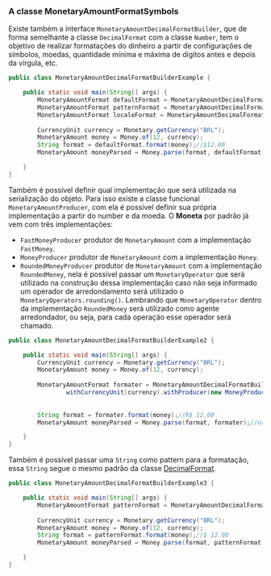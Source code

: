 ### A classe MonetaryAmountFormatSymbols

Existe também a interface ```MonetaryAmountDecimalFormatBuilder```, que de forma semelhante a classe ```DecimalFormat``` com a classe ```Number```, tem o objetivo de realizar formatações do dinheiro a partir de configurações de símbolos, moedas, quantidade mínima e máxima de dígitos antes e depois da vírgula, etc.


```java
public class MonetaryAmountDecimalFormatBuilderExample {

    public static void main(String[] args) {
    	MonetaryAmountFormat defaultFormat = MonetaryAmountDecimalFormatBuilder.newInstance().build();
    	MonetaryAmountFormat patternFormat = MonetaryAmountDecimalFormatBuilder.of("¤ ###,###.00").build();
    	MonetaryAmountFormat localeFormat = MonetaryAmountDecimalFormatBuilder.of(Locale.US).build();
    	
        CurrencyUnit currency = Monetary.getCurrency("BRL");
        MonetaryAmount money = Money.of(12, currency);
        String format = defaultFormat.format(money);//$12.00
        MonetaryAmount moneyParsed = Money.parse(format, defaultFormat);//or using defafult.parse(format);

    }
}

```


Também é possível definir qual implementação que será utilizada na serialização do objeto. Para isso existe a classe funcional ```MonetaryAmountProducer```, com ela é possível definir sua própria implementação a partir do number e da moeda. O **Moneta** por padrão já vem com três implementações:


* ```FastMoneyProducer``` produtor de ```MonetaryAmount``` com a implementação ```FastMoney```.
* ```MoneyProducer``` produtor de ```MonetaryAmount``` com a implementação ```Money```.
* ```RoundedMoneyProducer``` produtor de ```MonetaryAmount``` com a implementação ```RoundedMoney```, nela é possível passar um ```MonetaryOperator``` que será utilizado na construção dessa implementação caso não seja informado um operador de arredondamento será utilizado o ```MonetaryOperators.rounding()```. Lembrando que ```MonetaryOperator``` dentro da implementação ```RoundedMoney``` será utilizado como agente arredondador, ou seja, para cada operação esse operador será chamado.



```java
public class MonetaryAmountDecimalFormatBuilderExample2 {

    public static void main(String[] args) {
    	CurrencyUnit currency = Monetary.getCurrency("BRL");
        MonetaryAmount money = Money.of(12, currency);
        
    	MonetaryAmountFormat formater = MonetaryAmountDecimalFormatBuilder.of(new Locale("pt", "BR")).
    			withCurrencyUnit(currency).withProducer(new MoneyProducer()).build();
    	
        
        String format = formater.format(money);//R$ 12,00
        MonetaryAmount moneyParsed = Money.parse(format, formater);//or using defafult.parse(format);

    }
}
```

Também é possível passar uma ```String``` como pattern para a formatação, essa ```String``` segue o mesmo padrão da classe [DecimalFormat](http://docs.oracle.com/javase/7/docs/api/java/text/DecimalFormat.html).

```java
public class MonetaryAmountDecimalFormatBuilderExample3 {

    public static void main(String[] args) {
    	MonetaryAmountFormat patternFormat = MonetaryAmountDecimalFormatBuilder.of("¤ ###,###.00").build();
    	
        CurrencyUnit currency = Monetary.getCurrency("BRL");
        MonetaryAmount money = Money.of(12, currency);
        String format = patternFormat.format(money);//$ 12.00
        MonetaryAmount moneyParsed = Money.parse(format, patternFormat);//or using defafult.parse(format);

    }
}

```